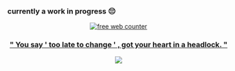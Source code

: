 ### currently a work in progress 😔

<div align=center><a href='https://www.counter12.com'><img src='https://www.counter12.com/img-bc7WD63a7Zz6Bw85-26.gif' border='0' alt='free web counter'>

### " You say ' too late to change ' , got your heart in a headlock. "


<img src="https://gifcity.carrd.co/assets/images/gallery42/b42e60b6.gif?v=47652796"/>
